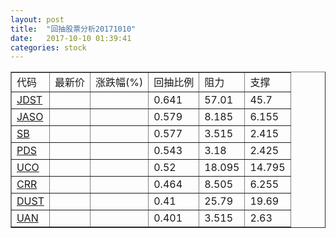 ```yaml
---
layout: post
title:  "回抽股票分析20171010"
date:   2017-10-10 01:39:41
categories: stock
---
```

<script type="text/javascript">
var stockList = []
stockList.push('gb_jdst');
stockList.push('gb_jaso');
stockList.push('gb_sb');
stockList.push('gb_pds');
stockList.push('gb_uco');
stockList.push('gb_crr');
stockList.push('gb_dust');
stockList.push('gb_uan');
</script>
<table border="1">
 <tr>
 <td>代码</td>
 <td>最新价</td>
 <td>涨跌幅(%)</td>
 <td>回抽比例</td>
 <td>阻力</td>
 <td>支撑</td>
</tr>
  <tr id="jdst">
  <td><a href="http://stock.finance.sina.com.cn/usstock/quotes/JDST.html" target="_blank">JDST</a></td><td></td><td></td><td>0.641</td><td>57.01</td><td>45.7</td></tr>
  <tr id="jaso">
  <td><a href="http://stock.finance.sina.com.cn/usstock/quotes/JASO.html" target="_blank">JASO</a></td><td></td><td></td><td>0.579</td><td>8.185</td><td>6.155</td></tr>
  <tr id="sb">
  <td><a href="http://stock.finance.sina.com.cn/usstock/quotes/SB.html" target="_blank">SB</a></td><td></td><td></td><td>0.577</td><td>3.515</td><td>2.415</td></tr>
  <tr id="pds">
  <td><a href="http://stock.finance.sina.com.cn/usstock/quotes/PDS.html" target="_blank">PDS</a></td><td></td><td></td><td>0.543</td><td>3.18</td><td>2.425</td></tr>
  <tr id="uco">
  <td><a href="http://stock.finance.sina.com.cn/usstock/quotes/UCO.html" target="_blank">UCO</a></td><td></td><td></td><td>0.52</td><td>18.095</td><td>14.795</td></tr>
  <tr id="crr">
  <td><a href="http://stock.finance.sina.com.cn/usstock/quotes/CRR.html" target="_blank">CRR</a></td><td></td><td></td><td>0.464</td><td>8.505</td><td>6.255</td></tr>
  <tr id="dust">
  <td><a href="http://stock.finance.sina.com.cn/usstock/quotes/DUST.html" target="_blank">DUST</a></td><td></td><td></td><td>0.41</td><td>25.79</td><td>19.69</td></tr>
  <tr id="uan">
  <td><a href="http://stock.finance.sina.com.cn/usstock/quotes/UAN.html" target="_blank">UAN</a></td><td></td><td></td><td>0.401</td><td>3.515</td><td>2.63</td></tr>
</table>
